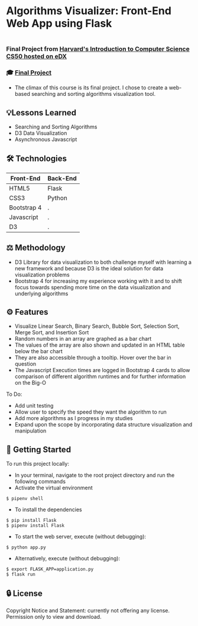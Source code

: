 # Algorithms Visualizer: Front-End Web App using Flask
[![<JacobGrisham>](https://circleci.com/gh/JacobGrisham/Data-Structures-and-Algorithms-Visualizer.svg?style=svg)](https://app.circleci.com/pipelines/github/JacobGrisham/Data-Structures-and-Algorithms-Visualizer)
### Final Project from [Harvard's Introduction to Computer Science CS50 hosted on eDX](https://www.edx.org/course/cs50s-introduction-to-computer-science)
### 🎓 [Final Project](https://cs50.harvard.edu/x/2020/project/)
- The climax of this course is its final project. I chose to create a web-based searching and sorting algorithms visualization tool.

## 💡Lessons Learned
- Searching and Sorting Algorithms
- D3 Data Visualization
- Asynchronous Javascript
## 🛠 Technologies
|Front-End|Back-End|
| ------- | ------ |
|HTML5	  |Flask   |
|CSS3		  |Python  |
|Bootstrap 4|.     |
|Javascript|.		   |
|D3       |.       |

## ⚖️ Methodology
- D3 Library for data visualization to both challenge myself with learning a new framework and because D3 is the ideal solution for data visualization problems
- Bootstrap 4 for increasing my experience working with it and to shift focus towards spending more time on the data visualization and underlying algorithms
## ⚙️ Features
- Visualize Linear Search, Binary Search, Bubble Sort, Selection Sort, Merge Sort, and Insertion Sort
- Random numbers in an array are graphed as a bar chart
- The values of the array are also shown and updated in an HTML table below the bar chart
- They are also accessible through a tooltip. Hover over the bar in question
- The Javascript Execution times are logged in Bootstrap 4 cards to allow comparison of different algorithm runtimes and for further information on the Big-O

To Do:
- Add unit testing
- Allow user to specify the speed they want the algorithm to run
- Add more algorithms as I progress in my studies
- Expand upon the scope by incorporating data structure visualization and manipulation
## 🚀 Getting Started
To run this project locally:
- In your terminal, navigate to the root project directory and run the following commands
- Activate the virtual environment
```
$ pipenv shell
```
- To install the dependencies
```
$ pip install Flask
$ pipenv install Flask
```
- To start the web server, execute (without debugging):
```
$ python app.py 
```
- Alternatively, execute (without debugging):
```
$ export FLASK_APP=application.py
$ flask run
```
## 🔒 License
Copyright Notice and Statement: currently not offering any license. Permission only to view and download.